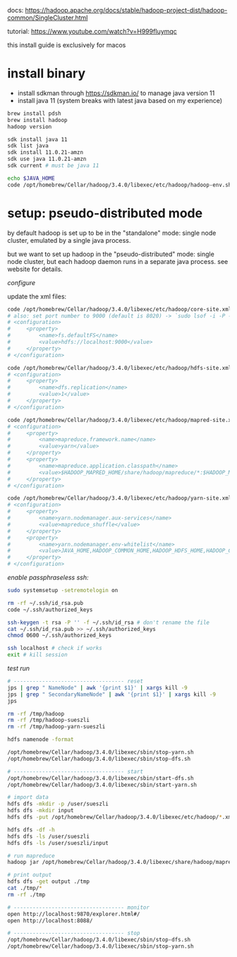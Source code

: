 docs: https://hadoop.apache.org/docs/stable/hadoop-project-dist/hadoop-common/SingleCluster.html

tutorial: https://www.youtube.com/watch?v=H999fIuymqc

this install guide is exclusively for macos

# install binary

-   install sdkman through https://sdkman.io/ to manage java version 11
-   install java 11 (system breaks with latest java based on my experience)

```bash
brew install pdsh
brew install hadoop
hadoop version

sdk install java 11
sdk list java
sdk install 11.0.21-amzn
sdk use java 11.0.21-amzn
sdk current # must be java 11

echo $JAVA_HOME
code /opt/homebrew/Cellar/hadoop/3.4.0/libexec/etc/hadoop/hadoop-env.sh # uncomment JAVA_HOME line and set to `export JAVA_HOME=${JAVA_HOME}`
```

# setup: pseudo-distributed mode

by default hadoop is set up to be in the "standalone" mode: single node cluster, emulated by a single java process.

but we want to set up hadoop in the "pseudo-distributed" mode: single node cluster, but each hadoop daemon runs in a separate java process. see website for details.

_configure_

update the xml files:

```bash
code /opt/homebrew/Cellar/hadoop/3.4.0/libexec/etc/hadoop/core-site.xml
# also: set port number to 9000 (default is 8020) -> `sudo lsof -i -P -n | grep LISTEN`
# <configuration>
#     <property>
#         <name>fs.defaultFS</name>
#         <value>hdfs://localhost:9000</value>
#     </property>
# </configuration>

code /opt/homebrew/Cellar/hadoop/3.4.0/libexec/etc/hadoop/hdfs-site.xml
# <configuration>
#     <property>
#         <name>dfs.replication</name>
#         <value>1</value>
#     </property>
# </configuration>

code /opt/homebrew/Cellar/hadoop/3.4.0/libexec/etc/hadoop/mapred-site.xml
# <configuration>
#     <property>
#         <name>mapreduce.framework.name</name>
#         <value>yarn</value>
#     </property>
#     <property>
#         <name>mapreduce.application.classpath</name>
#         <value>$HADOOP_MAPRED_HOME/share/hadoop/mapreduce/*:$HADOOP_MAPRED_HOME/share/hadoop/mapreduce/lib/*</value>
#     </property>
# </configuration>

code /opt/homebrew/Cellar/hadoop/3.4.0/libexec/etc/hadoop/yarn-site.xml
# <configuration>
#     <property>
#         <name>yarn.nodemanager.aux-services</name>
#         <value>mapreduce_shuffle</value>
#     </property>
#     <property>
#         <name>yarn.nodemanager.env-whitelist</name>
#         <value>JAVA_HOME,HADOOP_COMMON_HOME,HADOOP_HDFS_HOME,HADOOP_CONF_DIR,CLASSPATH_PREPEND_DISTCACHE,HADOOP_YARN_HOME,HADOOP_HOME,PATH,LANG,TZ,HADOOP_MAPRED_HOME</value>
#     </property>
# </configuration>
```

_enable passphraseless ssh:_

```bash
sudo systemsetup -setremotelogin on

rm -rf ~/.ssh/id_rsa.pub
code ~/.ssh/authorized_keys

ssh-keygen -t rsa -P '' -f ~/.ssh/id_rsa # don't rename the file
cat ~/.ssh/id_rsa.pub >> ~/.ssh/authorized_keys
chmod 0600 ~/.ssh/authorized_keys

ssh localhost # check if works
exit # kill session
```

_test run_

```bash
# ----------------------------------- reset
jps | grep " NameNode" | awk '{print $1}' | xargs kill -9
jps | grep " SecondaryNameNode" | awk '{print $1}' | xargs kill -9
jps

rm -rf /tmp/hadoop
rm -rf /tmp/hadoop-sueszli
rm -rf /tmp/hadoop-yarn-sueszli

hdfs namenode -format

/opt/homebrew/Cellar/hadoop/3.4.0/libexec/sbin/stop-yarn.sh
/opt/homebrew/Cellar/hadoop/3.4.0/libexec/sbin/stop-dfs.sh

# ----------------------------------- start
/opt/homebrew/Cellar/hadoop/3.4.0/libexec/sbin/start-dfs.sh
/opt/homebrew/Cellar/hadoop/3.4.0/libexec/sbin/start-yarn.sh

# import data
hdfs dfs -mkdir -p /user/sueszli
hdfs dfs -mkdir input
hdfs dfs -put /opt/homebrew/Cellar/hadoop/3.4.0/libexec/etc/hadoop/*.xml input

hdfs dfs -df -h
hdfs dfs -ls /user/sueszli
hdfs dfs -ls /user/sueszli/input

# run mapreduce
hadoop jar /opt/homebrew/Cellar/hadoop/3.4.0/libexec/share/hadoop/mapreduce/hadoop-mapreduce-examples-3.4.0.jar grep input output 'dfs[a-z.]+'

# print output
hdfs dfs -get output ./tmp
cat ./tmp/*
rm -rf ./tmp

# ----------------------------------- monitor
open http://localhost:9870/explorer.html#/
open http://localhost:8088/

# ----------------------------------- stop
/opt/homebrew/Cellar/hadoop/3.4.0/libexec/sbin/stop-dfs.sh
/opt/homebrew/Cellar/hadoop/3.4.0/libexec/sbin/stop-yarn.sh
```
